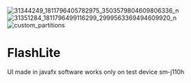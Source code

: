 ![31344249_1811796405782975_3503579804609806336_n](https://user-images.githubusercontent.com/23944974/135887687-d15cd459-cda4-4870-9dbf-b694e7ae6bce.png)
![31351284_1811796499116299_2999563369494609920_n](https://user-images.githubusercontent.com/23944974/135887688-c0416394-6406-454c-aa0b-1230f6e109a3.png)
![custom_partitions](https://user-images.githubusercontent.com/23944974/135887710-ca37bf62-1cfe-42a2-9e0f-dbf8e3c4b126.png)
# FlashLite

UI made in javafx software works only on test device sm-j110h

